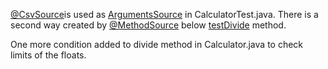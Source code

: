 
 [@CsvSource](https://junit.org/junit5/docs/5.9.1/api/org.junit.jupiter.params/org/junit/jupiter/params/provider/CsvSource.html)is used as [ArgumentsSource](https://junit.org/junit5/docs/5.9.1/api/org.junit.jupiter.params/org/junit/jupiter/params/provider/ArgumentsSource.html) in CalculatorTest.java. 
 There is a second way created by [@MethodSource](https://junit.org/junit5/docs/5.2.0/api/org/junit/jupiter/params/provider/MethodSource.html) below [testDivide](#testDivide) method.

One more condition added to divide method in Calculator.java to check limits of the floats.
